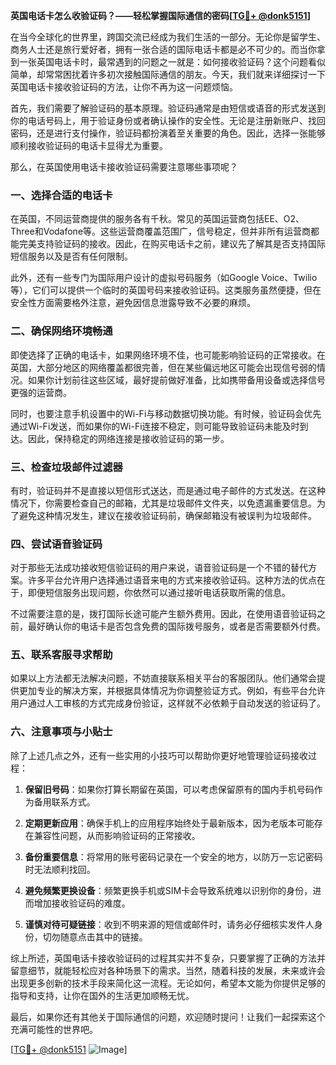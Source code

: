 **英国电话卡怎么收验证码？——轻松掌握国际通信的密码[[TG💪+ @donk5151](https://t.me/s/donk5151)]**

在当今全球化的世界里，跨国交流已经成为我们生活的一部分。无论你是留学生、商务人士还是旅行爱好者，拥有一张合适的国际电话卡都是必不可少的。而当你拿到一张英国电话卡时，最常遇到的问题之一就是：如何接收验证码？这个问题看似简单，却常常困扰着许多初次接触国际通信的朋友。今天，我们就来详细探讨一下英国电话卡接收验证码的方法，让你不再为这一问题烦恼。

首先，我们需要了解验证码的基本原理。验证码通常是由短信或语音的形式发送到你的电话号码上，用于验证身份或者确认操作的安全性。无论是注册新账户、找回密码，还是进行支付操作，验证码都扮演着至关重要的角色。因此，选择一张能够顺利接收验证码的电话卡显得尤为重要。

那么，在英国使用电话卡接收验证码需要注意哪些事项呢？

### **一、选择合适的电话卡**

在英国，不同运营商提供的服务各有千秋。常见的英国运营商包括EE、O2、Three和Vodafone等。这些运营商覆盖范围广，信号稳定，但并非所有运营商都能完美支持验证码的接收。因此，在购买电话卡之前，建议先了解其是否支持国际短信服务以及是否有任何限制。

此外，还有一些专门为国际用户设计的虚拟号码服务（如Google Voice、Twilio等），它们可以提供一个临时的英国号码来接收验证码。这类服务虽然便捷，但在安全性方面需要格外注意，避免因信息泄露导致不必要的麻烦。

### **二、确保网络环境畅通**

即使选择了正确的电话卡，如果网络环境不佳，也可能影响验证码的正常接收。在英国，大部分地区的网络覆盖都很完善，但在某些偏远地区可能会出现信号弱的情况。如果你计划前往这些区域，最好提前做好准备，比如携带备用设备或选择信号更强的运营商。

同时，也要注意手机设置中的Wi-Fi与移动数据切换功能。有时候，验证码会优先通过Wi-Fi发送，而如果你的Wi-Fi连接不稳定，则可能导致验证码未能及时到达。因此，保持稳定的网络连接是接收验证码的第一步。

### **三、检查垃圾邮件过滤器**

有时，验证码并不是直接以短信形式送达，而是通过电子邮件的方式发送。在这种情况下，你需要检查自己的邮箱，尤其是垃圾邮件文件夹，以免遗漏重要信息。为了避免这种情况发生，建议在接收验证码前，确保邮箱没有被误判为垃圾邮件。

### **四、尝试语音验证码**

对于那些无法成功接收短信验证码的用户来说，语音验证码是一个不错的替代方案。许多平台允许用户选择通过语音来电的方式来接收验证码。这种方法的优点在于，即便短信服务出现问题，你依然可以通过接听电话获取所需的信息。

不过需要注意的是，拨打国际长途可能产生额外费用。因此，在使用语音验证码之前，最好确认你的电话卡是否包含免费的国际拨号服务，或者是否需要额外付费。

### **五、联系客服寻求帮助**

如果以上方法都无法解决问题，不妨直接联系相关平台的客服团队。他们通常会提供更加专业的解决方案，并根据具体情况为你调整验证方式。例如，有些平台允许用户通过人工审核的方式完成身份验证，这样就不必依赖于自动发送的验证码了。

### **六、注意事项与小贴士**

除了上述几点之外，还有一些实用的小技巧可以帮助你更好地管理验证码接收过程：

1. **保留旧号码**：如果你打算长期留在英国，可以考虑保留原有的国内手机号码作为备用联系方式。
   
2. **定期更新应用**：确保手机上的应用程序始终处于最新版本，因为老版本可能存在兼容性问题，从而影响验证码的正常接收。

3. **备份重要信息**：将常用的账号密码记录在一个安全的地方，以防万一忘记密码时无法顺利找回。

4. **避免频繁更换设备**：频繁更换手机或SIM卡会导致系统难以识别你的身份，进而增加接收验证码的难度。

5. **谨慎对待可疑链接**：收到不明来源的短信或邮件时，请务必仔细核实发件人身份，切勿随意点击其中的链接。

综上所述，英国电话卡接收验证码的过程其实并不复杂，只要掌握了正确的方法并留意细节，就能轻松应对各种场景下的需求。当然，随着科技的发展，未来或许会出现更多创新的技术手段来简化这一流程。无论如何，希望本文能为你提供足够的指导和支持，让你在国外的生活更加顺畅无忧。

最后，如果你还有其他关于国际通信的问题，欢迎随时提问！让我们一起探索这个充满可能性的世界吧。

[[TG💪+ @donk5151](https://t.me/s/donk5151) ![Image](https://i.postimg.cc/rwNCRYN7/Snipaste-2025-04-30-17-27-05.png)]
